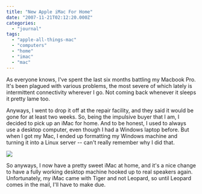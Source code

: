 ```yaml
---
title: "New Apple iMac For Home"
date: "2007-11-21T02:12:20.000Z"
categories: 
  - "journal"
tags: 
  - "apple-all-things-mac"
  - "computers"
  - "home"
  - "imac"
  - "mac"
---
```


As everyone knows, I've spent the last six months battling my Macbook Pro. It's been plagued with various problems, the most severe of which lately is intermittent connectivity wherever I go. Not coming back whenever it sleeps it pretty lame too.

Anyways, I went to drop it off at the repair facility, and they said it would be gone for at least two weeks. So, being the impulsive buyer that I am, I decided to pick up an iMac for home. And to be honest, I used to always use a desktop computer, even though I had a Windows laptop before. But when I got my Mac, I ended up formatting my Windows machine and turning it into a Linux server -- can't really remember why I did that.

[![](http://farm3.static.flickr.com/2259/2050845977_6f8c4f6079.jpg?v=0)](http://flickr.com/photos/duanestorey/2050845977/)

So anyways, I now have a pretty sweet iMac at home, and it's a nice change to have a fully working desktop machine hooked up to real speakers again. Unfortunately, my iMac came with Tiger and not Leopard, so until Leopard comes in the mail, I'll have to make due.
